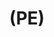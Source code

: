 ---
ee_id_thing: na
site: na
type: na
inv_num: 2022-050
add_credit:
url: 2022-050
title: "(PE)"
year: '2022'
display_year: '2022'
medium: Poly(methylene) "grab-and-go snacking bag", thermal laminating pouch
dims: 30 x 20 cm
pitch: "“grab-and-go snacking” sandwich wrappings lemted in a thermal roll \nlamination
  machine."
ps:
live_url:
youtube:
related_code:
imgs: pe-2022-050-web-ih--FEtF.jpg
subheading:
download:
commission:
related:
layout: things-i-made
---